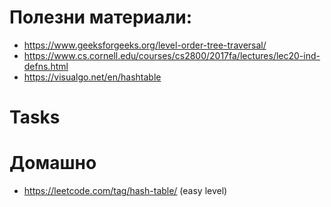 

# Полезни материали: 

* https://www.geeksforgeeks.org/level-order-tree-traversal/
* https://www.cs.cornell.edu/courses/cs2800/2017fa/lectures/lec20-ind-defns.html 
* https://visualgo.net/en/hashtable 


# Tasks
 
# Домашно   
*  https://leetcode.com/tag/hash-table/ (easy level)
 
